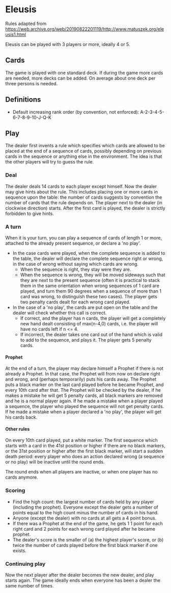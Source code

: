 # Eleusis

Rules adapted from https://web.archive.org/web/20190822201119/http://www.matuszek.org/eleusis1.html

Eleusis can be played with 3 players or more, ideally 4 or 5.

## Cards

The game is played with one standard deck. If during the game more cards are needed, more decks can be added. On average about one deck per three persons is needed.

## Definitions
* Default increasing rank order (by convention, not enforced): A-2-3-4-5-6-7-8-9-10-J-Q-K 

## Play

The dealer first invents a rule which specifies which cards are allowed to be placed at the end of a sequence of cards, possibly depending on previous cards in the sequence or anything else in the environment.
The idea is that the other players will try to guess the rule.

### Deal

The dealer deals 14 cards to each player except himself.
Now the dealer may give hints about the rule.
This includes placing one or more cards in sequence upon the table: the number of cards suggests by convention the number of cards that the rule depends on.
The player next to the dealer (in clockwise direction) starts.
After the first card is played, the dealer is strictly forbidden to give hints.

### A turn

When it is your turn, you can play a sequence of cards of length 1 or more, attached to the already present sequence, or declare a 'no play'.

* In the case cards were played, when the complete sequence is added to the table, the dealer will declare the complete sequence right or wrong, in the case of wrong without saying which cards are wrong.
    * When the sequence is right, they stay were they are.
    * When the sequence is wrong, they will be moved sideways such that they are next to the present sequence (often it is practical to stack them in the same orientation when wrong sequences of 1 card are played, and turn them 90 degrees when a sequence of more than 1 card was wrong, to distinguish these two cases).
    The player gets two penalty cards dealt for each wrong card played.
* In the case of a 'no play', the cards are put open on the table and the dealer will check whether this call is correct.
    * If correct, and the player has n cards, the player will get a completely new hand dealt consisting of max(n-4,0) cards, i.e. the player will have no cards left if n <= 4.
    * If incorrect, the dealer takes one card out of the hand which is valid to add to the sequence, and plays it. The player gets 5 penalty cards.

#### Prophet
At the end of a turn, the player may declare himself a Prophet if there is not already a Prophet.
In that case, the Prophet will from now on declare right and wrong, and (perhaps temporarily) puts his cards away.
The Prophet puts a black marker on the last card played before he became Prophet, and every 10th card after that.
The Prophet will be checked by the dealer, if he makes a mistake he will get 5 penalty cards, all black markers are removed and he is a normal player again.
If he made a mistake when a player played a sequence, the player who played the sequence will not get penalty cards.
If he made a mistake when a player declared a 'no play', the player will get his cards back.

#### Other rules
On every 10th card played, put a white marker.
The first sequence which starts with a card in the 41st position or higher if there are no black markers, or the 31st position or higher after the first black marker, will start a sudden death period: every player who does an action declared wrong (a sequence or no play) will be inactive until the round ends.

The round ends when all players are inactive, or when one player has no cards anymore.

### Scoring

* Find the high count: the largest number of cards held by any player (including the prophet). Everyone except the dealer gets a number of points equal to the high count minus the number of cards in his hand. 
* Anyone (except the dealer) with no cards at all gets a 4 point bonus.
* If there was a Prophet at the end of the game, he gets 1 1 point for each right card and 2 points for each wrong card played after he became prophet. 
* The dealer's score is the smaller of (a) the highest player's score, or (b) twice the number of cards played before the first black marker if one exists.

### Continuing play

Now the next player after the dealer becomes the new dealer, and play starts again.
The game ideally ends when everyone has been a dealer the same number of times.
